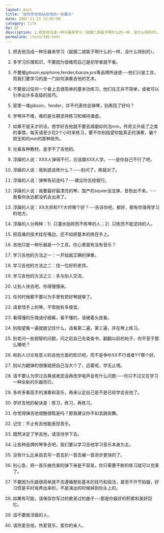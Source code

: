 ```yaml
---
layout: post
title: "如何学吉他&&吉他的一些要点"
date: 2007-11-23 12:02:00
category: life
by: gf
description: 1.把吉他当成一种乐器来学习（就跟二胡笛子啊什么的一样，没什么特别的）。2.多学习乐理知识，不要因为很难而自己是初学者就不看。3.不要被gibson,epiphone,fender,iban
permalink: /tech/196.html
---
```

1. 把吉他当成一种乐器来学习（就跟二胡笛子啊什么的一样，没什么特别的）。

2. 多学习乐理知识，不要因为很难而自己是初学者就不看。

3. 不要被gibson,epiphone,fender,ibanze,prs等品牌所迷惑---他们只是工具，而我们要学习的是一门如何演奏吉他的艺术。

4. 不要放过任何一个看上去很简单的基本功练习，他们往王并不简单，或者可以引申出许多高级的技巧。

5. 家里一堆gibson，fender，并不代表你会弹琴，别再现了好吗？

6. 学琴并不难，难的是长期坚持练习和保持谦虚。

7. 如果不是天才的话，想学好吉他就不要去琢磨如何泡mm，传奇又升级了之类的事情，每天请至少花2个小时来练习，要不你别指望你能真正的演奏，骗个把无知的mm的那种除外。

8. 光看各种教材，是学不了吉他的。

9. 浮躁的人说：XXX人弹得不行，应该跟XXX人学。----是你自己不行了吧。

10. 浮躁的人说：我到底该练什么？----别问了，练就对了。

11. 浮躁的人说：弹琴有前途吗？---建议你去抢银行。

12. 浮躁的人说：我要最好最漂亮的琴，国产的squier没法弹，音色出不来。---我看你永远都没机会出来了。

13. 浮躁的人说：XX大师和YY大师哪个好？---告诉你吧，都好，都有你值得学习的地方。

14. 浮躁的人分两种：1）只灌水拍砖而不练琴的人；2）只练而不能坚持的人。

15. 把高难的技术挂在嘴边，还不如把基本的练在手上。

16. 吉他只是一种乐器是一个工具，你心里面有没有音乐？

17. 学习吉他的方法之一：一开始就正确的弹奏。

18. 学习吉他的方法之二：找一位好的老师。

19. 学习吉他的方法之三：多与别人交流。

20. 让别人快去吧，你得慢慢来。

21. 任何时候都不要以为手里有把好琴就够了。

22. 请爱惜手上的琴，不管她有多便宜。

23. 看得懂的乐理请仔细看，看不懂的，请硬着头皮看。

24. 别指望看一遍就能记住什么，请看第二遍，第三遍，并在琴上练习。

25. 别老问一些弱智的问题，问之前自己先查查书，翻翻以前的帖子，你不至于那么懒吧？

26. 和别人讨论有意义的吉他方面的知识吧，而不是争吵XX不行或者YY哪个好。

27. 别以为翻弹的很像就把自己当大个了，远着呢，学无止境。

28. 请不要认为学过古典或者民谣再改学电声会有什么问题----你只不过又在学习一种全新的乐器而已。

29. 多听多看高手的演奏和音乐，再来认定自己是不是已经学会吉他了。

30. 学好吉他的秘诀是：练习，练习，再练习。

31. 你觉得弹吉他很酷很眩是吗？那我建议你不如去跳街舞。

32. 记住：不止有吉他能表现音乐。

33. 既然决定了学吉他，请坚持学下去。

34. 让各种品牌的琴争去吧，我们要以学习吉他学习音乐本身为主。

35. 没有什么比亲自去写一首去扒一首去编一首进步更快的了。

36. 别心急，把一首乐曲完美的弹下来是不容易，你只需要不断的练习就可以完善了。

37. 不要因为乐曲很简单就不去遵循那些基本的技巧和指法，甚至不开节拍器，好习惯是平时培养出来的，不是演出的时候掉到你头上的。

38. 如果有可能，请保存你写过的歌录过的曲子---那是你最好的积累和美好回忆。

39. 请不要做浮躁的人。

40. 请热爱吉他，热爱音乐，爱你的亲人。